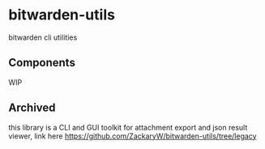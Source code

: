 # bitwarden-utils
bitwarden cli utilities

## Components
WIP

## Archived
this library is a CLI and GUI toolkit for attachment export and json result viewer, link here https://github.com/ZackaryW/bitwarden-utils/tree/legacy